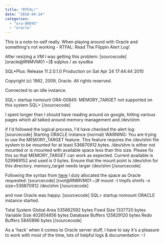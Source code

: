 ```yaml
---
title: "RTFAL!"
date: "2010-04-24"
categories: 
  - "ora-00845"
  - "oracle"
---
```


This is a note-to-self really. When playing around with Oracle and something's not working - RTFAL: Read The Flippin Alert Log!

After resizing a VM I was getting this problem: \[sourcecode\] \[oracle@RNMVM01 ~\]$ sqlplus / as sysdba

SQL\*Plus: Release 11.2.0.1.0 Production on Sat Apr 24 17:44:44 2010

Copyright (c) 1982, 2009, Oracle. All rights reserved.

Connected to an idle instance.

SQL> startup nomount ORA-00845: MEMORY\_TARGET not supported on this system SQL> \[/sourcecode\]

I spent longer than I should have reading around on google, hitting various pages which all talked around memory management and /dev/shm

If I'd followed the logical process, I'd have checked the alert log: \[sourcecode\] Starting ORACLE instance (normal) WARNING: You are trying to use the MEMORY\_TARGET feature. This feature requires the /dev/shm file system to be mounted for at least 536870912 bytes. /dev/shm is either not mounted or is mounted with available space less than this size. Please fix this so that MEMORY\_TARGET can work as expected. Current available is 529969152 and used is 0 bytes. Ensure that the mount point is /dev/shm for this directory. memory\_target needs larger /dev/shm \[/sourcecode\]

Following the syntax from [here](http://arjudba.blogspot.com/2009/01/ora-00845-memorytarget-not-supported-on.html) I duly allocated the space as Oracle requested: \[sourcecode\] \[root@RNMVM01 ~\]# mount -t tmpfs shmfs -o size=536870912 /dev/shm \[/sourcecode\]

and now Oracle was happy: \[sourcecode\] SQL> startup nomount ORACLE instance started.

Total System Global Area 535662592 bytes Fixed Size 1337720 bytes Variable Size 402654856 bytes Database Buffers 125829120 bytes Redo Buffers 5840896 bytes \[/sourcecode\]

As a 'hack' when it comes to Oracle server stuff, I have to say it's a pleasure to work with most of the time, lots of helpful logs & documentation :-)
